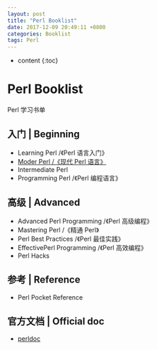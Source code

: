 ```yaml
---
layout: post
title: "Perl Booklist"
date: 2017-12-09 20:49:11 +0800
categories: Booklist
tags: Perl
---
```


* content
{:toc}

# Perl Booklist

Perl 学习书单

## 入门 | Beginning

+ Learning Perl /《Perl 语言入门》
+ [Moder Perl /《现代 Perl 语言》](http://www.modernperlbooks.com/books/modern_perl_2016/index.html)
+ Intermediate Perl
+ Programming Perl /《Perl 编程语言》

## 高级 | Advanced

+ Advanced Perl Programming /《Perl 高级编程》
+ Mastering Perl /《精通 Perl》
+ Perl Best Practices /《Perl 最佳实践》
+ EffectivePerl Programming /《Perl 高效编程》
+ Perl Hacks

## 参考 | Reference

+ Perl Pocket Reference

## 官方文档 | Official doc

+ [perldoc](http://perldoc.perl.org/index-language.html)

